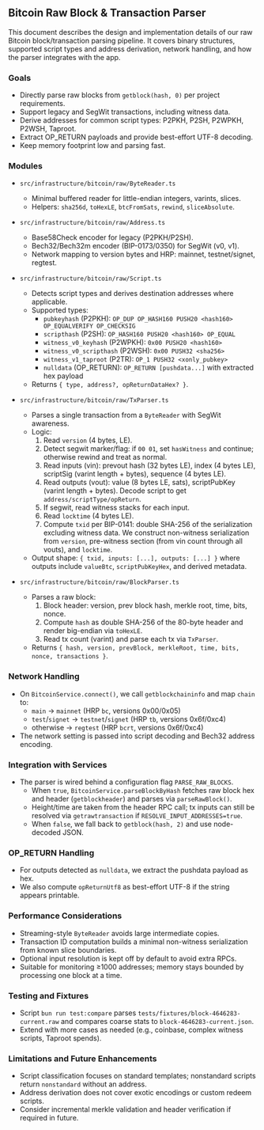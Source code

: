 ## Bitcoin Raw Block & Transaction Parser

This document describes the design and implementation details of our raw Bitcoin block/transaction parsing pipeline. It covers binary structures, supported script types and address derivation, network handling, and how the parser integrates with the app.

### Goals
- Directly parse raw blocks from `getblock(hash, 0)` per project requirements.
- Support legacy and SegWit transactions, including witness data.
- Derive addresses for common script types: P2PKH, P2SH, P2WPKH, P2WSH, Taproot.
- Extract OP_RETURN payloads and provide best-effort UTF-8 decoding.
- Keep memory footprint low and parsing fast.

### Modules
- `src/infrastructure/bitcoin/raw/ByteReader.ts`
  - Minimal buffered reader for little-endian integers, varints, slices.
  - Helpers: `sha256d`, `toHexLE`, `btcFromSats`, `rewind`, `sliceAbsolute`.

- `src/infrastructure/bitcoin/raw/Address.ts`
  - Base58Check encoder for legacy (P2PKH/P2SH).
  - Bech32/Bech32m encoder (BIP-0173/0350) for SegWit (v0, v1).
  - Network mapping to version bytes and HRP: mainnet, testnet/signet, regtest.

- `src/infrastructure/bitcoin/raw/Script.ts`
  - Detects script types and derives destination addresses where applicable.
  - Supported types:
    - `pubkeyhash` (P2PKH): `OP_DUP OP_HASH160 PUSH20 <hash160> OP_EQUALVERIFY OP_CHECKSIG`
    - `scripthash` (P2SH): `OP_HASH160 PUSH20 <hash160> OP_EQUAL`
    - `witness_v0_keyhash` (P2WPKH): `0x00 PUSH20 <hash160>`
    - `witness_v0_scripthash` (P2WSH): `0x00 PUSH32 <sha256>`
    - `witness_v1_taproot` (P2TR): `OP_1 PUSH32 <xonly_pubkey>`
    - `nulldata` (OP_RETURN): `OP_RETURN [pushdata...]` with extracted hex payload
  - Returns `{ type, address?, opReturnDataHex? }`.

- `src/infrastructure/bitcoin/raw/TxParser.ts`
  - Parses a single transaction from a `ByteReader` with SegWit awareness.
  - Logic:
    1) Read `version` (4 bytes, LE).
    2) Detect segwit marker/flag: if `00 01`, set `hasWitness` and continue; otherwise rewind and treat as normal.
    3) Read inputs (vin): prevout hash (32 bytes LE), index (4 bytes LE), scriptSig (varint length + bytes), sequence (4 bytes LE).
    4) Read outputs (vout): value (8 bytes LE, sats), scriptPubKey (varint length + bytes). Decode script to get `address/scriptType/opReturn`.
    5) If segwit, read witness stacks for each input.
    6) Read `locktime` (4 bytes LE).
    7) Compute `txid` per BIP-0141: double SHA-256 of the serialization excluding witness data. We construct non-witness serialization from `version`, pre-witness section (from vin count through all vouts), and `locktime`.
  - Output shape: `{ txid, inputs: [...], outputs: [...] }` where outputs include `valueBtc`, `scriptPubKeyHex`, and derived metadata.

- `src/infrastructure/bitcoin/raw/BlockParser.ts`
  - Parses a raw block:
    1) Block header: version, prev block hash, merkle root, time, bits, nonce.
    2) Compute `hash` as double SHA-256 of the 80-byte header and render big-endian via `toHexLE`.
    3) Read tx count (varint) and parse each tx via `TxParser`.
  - Returns `{ hash, version, prevBlock, merkleRoot, time, bits, nonce, transactions }`.

### Network Handling
- On `BitcoinService.connect()`, we call `getblockchaininfo` and map `chain` to:
  - `main` → `mainnet` (HRP `bc`, versions 0x00/0x05)
  - `test`/`signet` → `testnet`/`signet` (HRP `tb`, versions 0x6f/0xc4)
  - otherwise → `regtest` (HRP `bcrt`, versions 0x6f/0xc4)
- The network setting is passed into script decoding and Bech32 address encoding.

### Integration with Services
- The parser is wired behind a configuration flag `PARSE_RAW_BLOCKS`.
  - When `true`, `BitcoinService.parseBlockByHash` fetches raw block hex and header (`getblockheader`) and parses via `parseRawBlock()`.
  - Height/time are taken from the header RPC call; tx inputs can still be resolved via `getrawtransaction` if `RESOLVE_INPUT_ADDRESSES=true`.
  - When `false`, we fall back to `getblock(hash, 2)` and use node-decoded JSON.

### OP_RETURN Handling
- For outputs detected as `nulldata`, we extract the pushdata payload as hex.
- We also compute `opReturnUtf8` as best-effort UTF-8 if the string appears printable.

### Performance Considerations
- Streaming-style `ByteReader` avoids large intermediate copies.
- Transaction ID computation builds a minimal non-witness serialization from known slice boundaries.
- Optional input resolution is kept off by default to avoid extra RPCs.
- Suitable for monitoring ≥1000 addresses; memory stays bounded by processing one block at a time.

### Testing and Fixtures
- Script `bun run test:compare` parses `tests/fixtures/block-4646283-current.raw` and compares coarse stats to `block-4646283-current.json`.
- Extend with more cases as needed (e.g., coinbase, complex witness scripts, Taproot spends).

### Limitations and Future Enhancements
- Script classification focuses on standard templates; nonstandard scripts return `nonstandard` without an address.
- Address derivation does not cover exotic encodings or custom redeem scripts.
- Consider incremental merkle validation and header verification if required in future.


